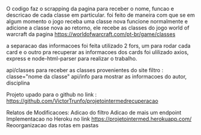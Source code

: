 O codigo faz o scrapping da pagina para receber o nome, funcao e descricao de cada classe em particular.
foi feito de maneira com que se em algum momento o jogo receba uma classe nova funcione normalmente e adicione a classe nova ao retorno,
ele recebe as classes do jogo world of warcraft da pagina https://worldofwarcraft.com/pt-br/game/classes

a separacao das informacoes foi feita utilizado 2 fors, um para rodar cada card e o outro pra recuperar as informacoes dos cards
foi ulilizado axios, express e node-html-parser para realizar o trabalho.

api/classes para receber as classes provenientes do site
filtro : classe="nome da classe"
api/info para mostrar as informacoes do autor, disciplina




Projeto upado para o github no link : https://github.com/VictorTrunfo/projetointermedrecuperacao


Relatos de Modificacoes:
Adicao do filtro
Adicao de mais um endpoint
Implementacao no Heroku no link https://projetointermed.herokuapp.com/
Reoorganizacao das rotas em pastas
